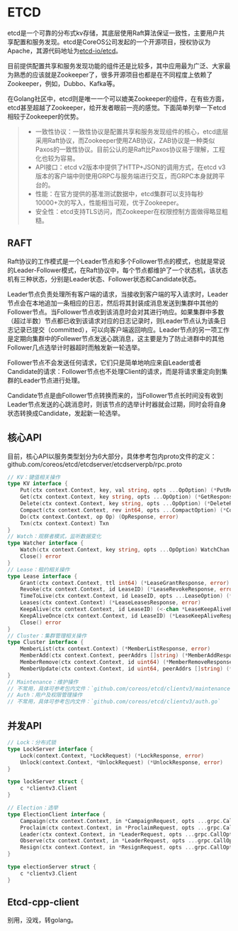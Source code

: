 # ETCD

etcd是一个可靠的分布式kv存储，其底层使用Raft算法保证一致性，主要用户共享配置和服务发现。etcd是CoreOS公司发起的一个开源项目，授权协议为Apache，其源代码地址为[etcd-io/etcd](https://github.com/etcd-io/etcd)。

目前提供配置共享和服务发现功能的组件还是比较多，其中应用最为广泛、大家最为熟悉的应该就是Zookeeper了，很多开源项目也都是在不同程度上依赖了Zookeeper，例如，Dubbo、Kafka等。

在Golang社区中，etcd则是唯一一个可以媲美Zookeeper的组件，在有些方面，etcd甚至超越了Zookeeper，给开发者眼前一亮的感觉。下面简单列举一下etcd相较于Zookeeper的优势。

>- 一致性协议：一致性协议是配置共享和服务发现组件的核心，etcd底层采用Raft协议，而Zookeeper使用ZAB协议，ZAB协议是一种类似Paxos的一致性协议。目前公认的是Raft比Paxos协议易于理解，工程化也较为容易。
>- API接口：etcd v2版本中提供了HTTP+JSON的调用方式，在etcd v3版本的客户端中则使用GRPC与服务端进行交互，而GRPC本身就跨平台的。
>- 性能：在官方提供的基准测试数据中，etcd集群可以支持每秒10000+次的写入，性能相当可观，优于Zookeeper。
>- 安全性：etcd支持TLS访问，而Zookeeper在权限控制方面做得略显粗糙。

## RAFT

Raft协议的工作模式是一个Leader节点和多个Follower节点的模式，也就是常说的Leader-Follower模式，在Raft协议中，每个节点都维护了一个状态机，该状态机有三种状态，分别是Leader状态、Follower状态和Candidate状态。

Leader节点负责处理所有客户端的请求，当接收到客户端的写入请求时，Leader节点会在本地追加一条相应的日志，然后将其封装成消息发送到集群中其他的Follower节点。当Follower节点收到该消息时会对其进行响应。如果集群中多数（超过半数）节点都已收到该请求对应的日志记录时，则Leader节点认为该条日志记录已提交（committed），可以向客户端返回响应。Leader节点的另一项工作是定期向集群中的Follewer节点发送心跳消息，这主要是为了防止进群中的其他Follower几点选举计时器超时而触发新一轮选举。

Follower节点不会发送任何请求，它们只是简单地响应来自Leader或者Candidate的请求：Follower节点也不处理Client的请求，而是将请求重定向到集群的Leader节点进行处理。

Candidate节点是由Follower节点转换而来的，当Follower节点长时间没有收到Leader节点发送的心跳消息时，则该节点的选举计时器就会过期，同时会将自身状态转换成Candidate，发起新一轮选举。

## 核心API

目前，核心API以服务类型划分为6大部分，具体参考包内proto文件的定义：github.com/coreos/etcd/etcdserver/etcdserverpb/rpc.proto

```go
// KV：键值相关操作
type KV interface {
    Put(ctx context.Context, key, val string, opts ...OpOption) (*PutResponse, error)
    Get(ctx context.Context, key string, opts ...OpOption) (*GetResponse, error)
    Delete(ctx context.Context, key string, opts ...OpOption) (*DeleteResponse, error)
    Compact(ctx context.Context, rev int64, opts ...CompactOption) (*CompactResponse, error)
    Do(ctx context.Context, op Op) (OpResponse, error)
    Txn(ctx context.Context) Txn
}
// Watch：观察者模式，监听数据变化
type Watcher interface {
    Watch(ctx context.Context, key string, opts ...OpOption) WatchChan
    Close() error
}
// Lease：租约相关操作
type Lease interface {
    Grant(ctx context.Context, ttl int64) (*LeaseGrantResponse, error)
    Revoke(ctx context.Context, id LeaseID) (*LeaseRevokeResponse, error)
    TimeToLive(ctx context.Context, id LeaseID, opts ...LeaseOption) (*LeaseTimeToLiveResponse, error)
    Leases(ctx context.Context) (*LeaseLeasesResponse, error)
    KeepAlive(ctx context.Context, id LeaseID) (<-chan *LeaseKeepAliveResponse, error)
    KeepAliveOnce(ctx context.Context, id LeaseID) (*LeaseKeepAliveResponse, error)
    Close() error
}
// Cluster：集群管理相关操作
type Cluster interface {
    MemberList(ctx context.Context) (*MemberListResponse, error)
    MemberAdd(ctx context.Context, peerAddrs []string) (*MemberAddResponse, error)
    MemberRemove(ctx context.Context, id uint64) (*MemberRemoveResponse, error)
    MemberUpdate(ctx context.Context, id uint64, peerAddrs []string) (*MemberUpdateResponse, error)
}
// Maintenance：维护操作
// 不常用，具体可参考包内文件：`github.com/coreos/etcd/clientv3/maintenance.go`
// Auth：用户及权限管理操作
// 不常用，具体可参考包内文件：`github.com/coreos/etcd/clientv3/auth.go`
```

## 并发API

```go
// Lock：分布式锁
type LockServer interface {
    Lock(context.Context, *LockRequest) (*LockResponse, error)
    Unlock(context.Context, *UnlockRequest) (*UnlockResponse, error)
}

type lockServer struct {
    c *clientv3.Client
}

// Election：选举
type ElectionClient interface {
    Campaign(ctx context.Context, in *CampaignRequest, opts ...grpc.CallOption) (*CampaignResponse, error)
    Proclaim(ctx context.Context, in *ProclaimRequest, opts ...grpc.CallOption) (*ProclaimResponse, error)
    Leader(ctx context.Context, in *LeaderRequest, opts ...grpc.CallOption) (*LeaderResponse, error)
    Observe(ctx context.Context, in *LeaderRequest, opts ...grpc.CallOption) (Election_ObserveClient, error)
    Resign(ctx context.Context, in *ResignRequest, opts ...grpc.CallOption) (*ResignResponse, error)
}

type electionServer struct {
    c *clientv3.Client
}
```

## Etcd-cpp-client

别用，没戏，转golang。
